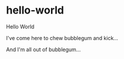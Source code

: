 # hello-world

Hello World

I've come here to chew bubblegum and kick...

And I'm all out of bubblegum...
